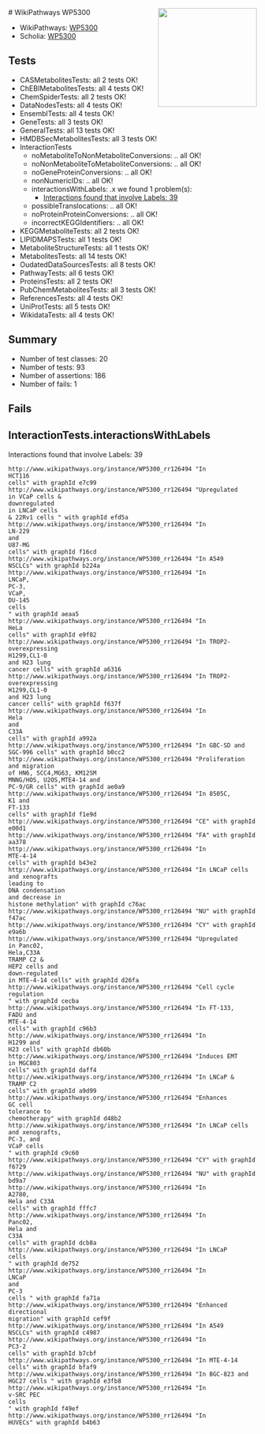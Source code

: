 <img style="float: right; width: 200px" src="https://upload.wikimedia.org/wikipedia/commons/thumb/8/83/Wplogo_with_text_500.png/640px-Wplogo_with_text_500.png" />
# WikiPathways WP5300

* WikiPathways: [WP5300](https://wikipathways.org/pathways/WP5300)
* Scholia: [WP5300](https://scholia.toolforge.org/wikipathways/WP5300)
## Tests
* CASMetabolitesTests: all 2 tests OK!
* ChEBIMetabolitesTests: all 4 tests OK!
* ChemSpiderTests: all 2 tests OK!
* DataNodesTests: all 4 tests OK!
* EnsemblTests: all 4 tests OK!
* GeneTests: all 3 tests OK!
* GeneralTests: all 13 tests OK!
* HMDBSecMetabolitesTests: all 3 tests OK!
* InteractionTests
    * noMetaboliteToNonMetaboliteConversions: .. all OK!
    * noNonMetaboliteToMetaboliteConversions: .. all OK!
    * noGeneProteinConversions: .. all OK!
    * nonNumericIDs: .. all OK!
    * interactionsWithLabels: .x we found 1 problem(s):
        * [Interactions found that involve Labels: 39](#fe97a8ff)
    * possibleTranslocations: .. all OK!
    * noProteinProteinConversions: .. all OK!
    * incorrectKEGGIdentifiers: .. all OK!
* KEGGMetaboliteTests: all 2 tests OK!
* LIPIDMAPSTests: all 1 tests OK!
* MetaboliteStructureTests: all 1 tests OK!
* MetabolitesTests: all 14 tests OK!
* OudatedDataSourcesTests: all 8 tests OK!
* PathwayTests: all 6 tests OK!
* ProteinsTests: all 2 tests OK!
* PubChemMetabolitesTests: all 3 tests OK!
* ReferencesTests: all 4 tests OK!
* UniProtTests: all 5 tests OK!
* WikidataTests: all 4 tests OK!


## Summary

* Number of test classes: 20
* Number of tests: 93
* Number of assertions: 186
* Number of fails: 1

## Fails

<a name="fe97a8ff" />

## InteractionTests.interactionsWithLabels

Interactions found that involve Labels: 39
```
http://www.wikipathways.org/instance/WP5300_rr126494 "In
HCT116
cells" with graphId e7c99
http://www.wikipathways.org/instance/WP5300_rr126494 "Upregulated
in VCaP cells &
downregulated
in LNCaP cells
& 22Rv1 cells " with graphId efd5a
http://www.wikipathways.org/instance/WP5300_rr126494 "In 
LN-229
and 
U87-MG
cells" with graphId f16cd
http://www.wikipathways.org/instance/WP5300_rr126494 "In A549
NSCLCs" with graphId b224a
http://www.wikipathways.org/instance/WP5300_rr126494 "In
LNCaP,
PC-3,
VCaP,
DU-145
cells
" with graphId aeaa5
http://www.wikipathways.org/instance/WP5300_rr126494 "In
HeLa
cells" with graphId e9f82
http://www.wikipathways.org/instance/WP5300_rr126494 "In TROP2-
overexpressing
H1299,CL1-0
and H23 lung
cancer cells" with graphId a6316
http://www.wikipathways.org/instance/WP5300_rr126494 "In TROP2-
overexpressing
H1299,CL1-0
and H23 lung
cancer cells" with graphId f637f
http://www.wikipathways.org/instance/WP5300_rr126494 "In
Hela
and
C33A
cells" with graphId a992a
http://www.wikipathways.org/instance/WP5300_rr126494 "In GBC-SD and
SGC-996 cells" with graphId b0cc2
http://www.wikipathways.org/instance/WP5300_rr126494 "Proliferation and migration
of HN6, SCC4,MG63, KM12SM
MNNG/HOS, U2OS,MTE4-14 and
PC-9/GR cells" with graphId ae0a9
http://www.wikipathways.org/instance/WP5300_rr126494 "In 8505C,
K1 and
FT-133 
cells" with graphId f1e9d
http://www.wikipathways.org/instance/WP5300_rr126494 "CE" with graphId e00d1
http://www.wikipathways.org/instance/WP5300_rr126494 "FA" with graphId aa378
http://www.wikipathways.org/instance/WP5300_rr126494 "In
MTE-4-14 
cells" with graphId b43e2
http://www.wikipathways.org/instance/WP5300_rr126494 "In LNCaP cells 
and xenografts
leading to
DNA condensation
and decrease in
histone methylation" with graphId c76ac
http://www.wikipathways.org/instance/WP5300_rr126494 "NU" with graphId f47ac
http://www.wikipathways.org/instance/WP5300_rr126494 "CY" with graphId e9a6b
http://www.wikipathways.org/instance/WP5300_rr126494 "Upregulated
in Panc02, 
Hela,C33A
TRAMP C2 &
HEP2 cells and
down-regulated
in MTE-4-14 cells" with graphId d26fa
http://www.wikipathways.org/instance/WP5300_rr126494 "Cell cycle
regulation
" with graphId cecba
http://www.wikipathways.org/instance/WP5300_rr126494 "In FT-133,
FADU and
MTE-4-14 
cells" with graphId c96b3
http://www.wikipathways.org/instance/WP5300_rr126494 "In
H1299 and
H23 cells" with graphId db60b
http://www.wikipathways.org/instance/WP5300_rr126494 "Induces EMT
in MGC803
cells" with graphId daff4
http://www.wikipathways.org/instance/WP5300_rr126494 "In LNCaP &
TRAMP C2 
cells" with graphId a9d99
http://www.wikipathways.org/instance/WP5300_rr126494 "Enhances
GC cell 
tolerance to
chemotherapy" with graphId d48b2
http://www.wikipathways.org/instance/WP5300_rr126494 "In LNCaP cells 
and xenografts,
PC-3, and
VCaP cells
" with graphId c9c60
http://www.wikipathways.org/instance/WP5300_rr126494 "CY" with graphId f6729
http://www.wikipathways.org/instance/WP5300_rr126494 "NU" with graphId bd9a7
http://www.wikipathways.org/instance/WP5300_rr126494 "In
A2780,
Hela and C33A
cells" with graphId fffc7
http://www.wikipathways.org/instance/WP5300_rr126494 "In
Panc02, 
Hela and 
C33A
cells" with graphId dcb8a
http://www.wikipathways.org/instance/WP5300_rr126494 "In LNCaP
cells 
" with graphId de752
http://www.wikipathways.org/instance/WP5300_rr126494 "In
LNCaP
and
PC-3
cells " with graphId fa71a
http://www.wikipathways.org/instance/WP5300_rr126494 "Enhanced
directional
migration" with graphId cef9f
http://www.wikipathways.org/instance/WP5300_rr126494 "In A549
NSCLCs" with graphId c4987
http://www.wikipathways.org/instance/WP5300_rr126494 "In
PC3-2
cells" with graphId b7cbf
http://www.wikipathways.org/instance/WP5300_rr126494 "In MTE-4-14 cells" with graphId bfaf9
http://www.wikipathways.org/instance/WP5300_rr126494 "In BGC-823 and
HGC27 cells " with graphId e3fb8
http://www.wikipathways.org/instance/WP5300_rr126494 "In 
v-SRC PEC
cells 
" with graphId f49ef
http://www.wikipathways.org/instance/WP5300_rr126494 "In
HUVECs" with graphId b4b63
```

